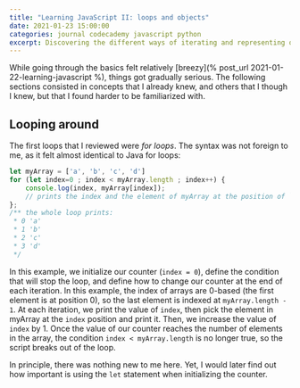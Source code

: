 ```yaml
---
title: "Learning JavaScript II: loops and objects"
date: 2021-01-23 15:00:00
categories: journal codecademy javascript python
excerpt: Discovering the different ways of iterating and representing objects.
---
```


While going through the basics felt relatively [breezy](% post_url 2021-01-22-learning-javascript %), things got gradually serious. The following sections consisted in concepts that I already knew, and others that I though I knew, but that I found harder to be familiarized with. 

## Looping around

The first loops that I reviewed were _for loops_. The syntax was not foreign to me, as it felt almost identical to Java for loops:

```javascript
let myArray = ['a', 'b', 'c', 'd']
for (let index=0 ; index < myArray.length ; index++) {
	console.log(index, myArray[index]);
	// prints the index and the element of myArray at the position of `index`
};
/** the whole loop prints:
 * 0 'a' 
 * 1 'b'
 * 2 'c'
 * 3 'd'
 */
```

In this example, we initialize our counter (`index = 0`), define the condition that will stop the loop, and define how to change our counter at the end of each iteration. In this example, the index of arrays are 0-based (the first element is at position 0), so the last element is indexed at `myArray.length - 1`. At each iteration, we print the value of `index`, then pick the element in myArray at the `index` position and print it. Then, we increase the value of `index` by 1. Once the value of our counter reaches the number of elements in the array, the condition `index < myArray.length` is no longer true, so the script breaks out of the loop. 

In principle, there was nothing new to me here. Yet, I would later find out how important is using the `let` statement when initializing the counter.